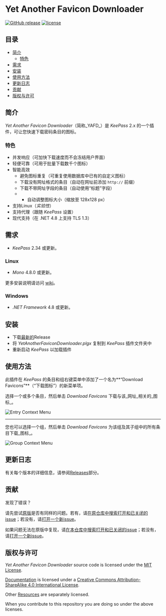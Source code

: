 # Yet Another Favicon Downloader

[![GitHub release](https://img.shields.io/github/release/navossoc/KeePass-Yet-Another-Favicon-Downloader.svg)](https://github.com/navossoc/KeePass-Yet-Another-Favicon-Downloader/releases/latest)
[![license](https://img.shields.io/github/license/navossoc/KeePass-Yet-Another-Favicon-Downloader.svg)](/LICENSE)

## 目录

- [简介](#简介)
  - [特色](#特色)
- [需求](#需求)
- [安装](#安装)
- [使用方法](#使用方法)
- [更新日志](#更新日志)
- [贡献](#贡献)
- [版权与许可](#版权与许可)

## 简介

_Yet Another Favicon Downloader_（简称_YAFD_）是 _KeePass_ 2.x 的一个插件，可让您快速下载密码条目的图标。

### 特色

- 并发响应（可加快下载速度而不会冻结用户界面）
- 轻便可靠（可用于批量下载数千个图标）
- 智能高效
  - 避免图标重复（可重复使用数据库中已有的自定义图标）
  - 下载没有网址格式的条目（自动在网址前添加 `http://` 前缀）
  - 下载不带网址字段的条目（自动使用“标题”字段）
  - - 自动调整图标大小（缩放至 128x128 px）
- 支持Linux（_实验性_）
- 支持代理（跟随 _KeePass_ 设置）
- 现代支持（在 .NET 4.8 上支持 TLS 1.3）

## 需求

- _KeePass_ 2.34 或更新。

### Linux

- _Mono_ 4.8.0 或更新。

更多安装说明请访问 [wiki](https://github.com/navossoc/KeePass-Yet-Another-Favicon-Downloader/wiki/Linux-install)。

### Windows

- _.NET Framework_ 4.8 或更新。

## 安装

- 下载[最新的](https://github.com/navossoc/KeePass-Yet-Another-Favicon-Downloader-zh_CN/releases/latest)Release
- 将 _YetAnotherFaviconDownloader.plgx_ 复制到 _KeePass_ 插件文件夹中
- 重新启动 _KeePass_ 以加载插件

## 使用方法

此插件在 _KeePass_ 的条目和组右键菜单中添加了一个名为**“Download Favicons”**（“下载图标”）的新菜单项。

选择一个或多个条目，然后单击 _Download Favicons_ 下载与该_网址_相关的_图标_。

![Entry Context Menu](docs/images/entry-context-menu.gif)

---

您也可以选择一个组，然后单击 _Download Favicons_ 为该组及其子组中的所有条目下载_图标_。

![Group Context Menu](docs/images/group-context-menu.gif)

## 更新日志

有关每个版本的详细信息，请参阅[Releases](https://github.com/navossoc/KeePass-Yet-Another-Favicon-Downloader/releases)部分。

## 贡献

发现了错误？

请先尝试[原版](https://github.com/navossoc/KeePass-Yet-Another-Favicon-Downloader)是否有同样的问题。若有，请[在原仓库中搜索打开和已关闭的issue](https://github.com/navossoc/KeePass-Yet-Another-Favicon-Downloader/issues?q=is%3Aissue)；若没有，请[打开一个新issue](https://github.com/navossoc/KeePass-Yet-Another-Favicon-Downloader/issues/new)。

如果问题无法在原版中复现，请[在本仓库中搜索打开和已关闭的issue](https://github.com/CJYKK/KeePass-Yet-Another-Favicon-Downloader-zh_CN/issues?q=is%3Aissue)；若没有，请[打开一个新issue](https://github.com/CJYKK/KeePass-Yet-Another-Favicon-Downloader-zh_CN/issues/new)。

## 版权与许可

_Yet Another Favicon Downloader_ source code is licensed under the [MIT License](LICENSE).

[Documentation](docs/README.md) is licensed under a [Creative Commons Attribution-ShareAlike 4.0 International License](http://creativecommons.org/licenses/by-sa/4.0/).

Other [Resources](Resources/README.md) are separately licensed.

When you contribute to this repository you are doing so under the above licenses.
